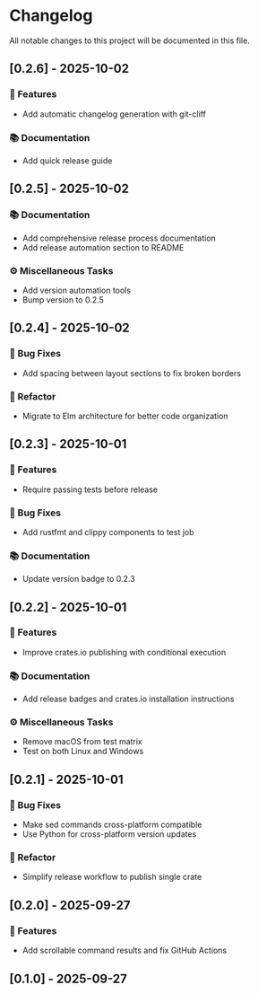 # Changelog

All notable changes to this project will be documented in this file.

## [0.2.6] - 2025-10-02

### 🚀 Features

- Add automatic changelog generation with git-cliff

### 📚 Documentation

- Add quick release guide

## [0.2.5] - 2025-10-02

### 📚 Documentation

- Add comprehensive release process documentation
- Add release automation section to README

### ⚙️ Miscellaneous Tasks

- Add version automation tools
- Bump version to 0.2.5

## [0.2.4] - 2025-10-02

### 🐛 Bug Fixes

- Add spacing between layout sections to fix broken borders

### 🚜 Refactor

- Migrate to Elm architecture for better code organization

## [0.2.3] - 2025-10-01

### 🚀 Features

- Require passing tests before release

### 🐛 Bug Fixes

- Add rustfmt and clippy components to test job

### 📚 Documentation

- Update version badge to 0.2.3

## [0.2.2] - 2025-10-01

### 🚀 Features

- Improve crates.io publishing with conditional execution

### 📚 Documentation

- Add release badges and crates.io installation instructions

### ⚙️ Miscellaneous Tasks

- Remove macOS from test matrix
- Test on both Linux and Windows

## [0.2.1] - 2025-10-01

### 🐛 Bug Fixes

- Make sed commands cross-platform compatible
- Use Python for cross-platform version updates

### 🚜 Refactor

- Simplify release workflow to publish single crate

## [0.2.0] - 2025-09-27

### 🚀 Features

- Add scrollable command results and fix GitHub Actions

## [0.1.0] - 2025-09-27

<!-- generated by git-cliff -->
